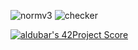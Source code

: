 ![normv3](https://github.com/busshi/libft/actions/workflows/norm.yml/badge.svg) ![checker](https://github.com/busshi/libft/actions/workflows/checker.yml/badge.svg)

[![aldubar's 42Project Score](https://badge42.herokuapp.com/api/project/aldubar/Libft)](https://github.com/JaeSeoKim/badge42)
